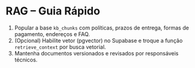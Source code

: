 # RAG – Guia Rápido

1. Popular a base `kb_chunks` com políticas, prazos de entrega, formas de pagamento, endereços e FAQ.
2. (Opcional) Habilite vetor (pgvector) no Supabase e troque a função `retrieve_context` por busca vetorial.
3. Mantenha documentos versionados e revisados por responsáveis técnicos.

